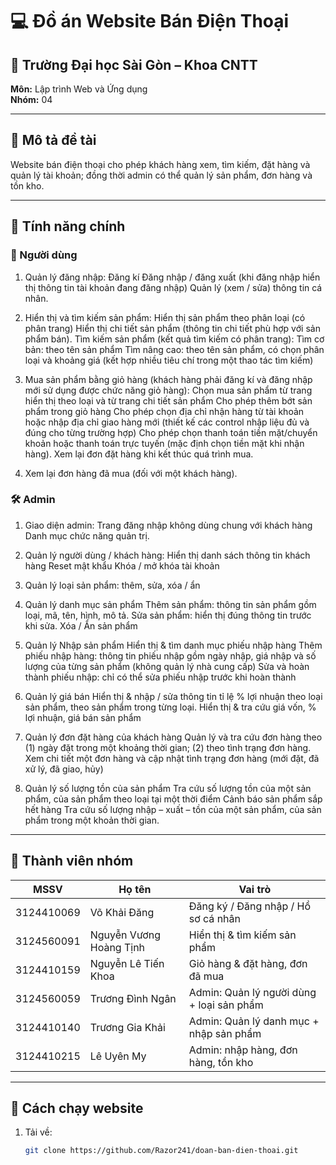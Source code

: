 # 💻 Đồ án Website Bán Điện Thoại

## 🏫 Trường Đại học Sài Gòn – Khoa CNTT
**Môn:** Lập trình Web và Ứng dụng  
**Nhóm:** 04 

---

## 📘 Mô tả đề tài
Website bán điện thoại cho phép khách hàng xem, tìm kiếm, đặt hàng và quản lý tài khoản; đồng thời admin có thể quản lý sản phẩm, đơn hàng và tồn kho.

---

## 🧩 Tính năng chính

### 👤 Người dùng
1. Quản lý đăng nhập: 
Đăng kí
Đăng nhập / đăng xuất (khi đăng nhập hiển thị thông tin tài khoản đang đăng nhập)
Quản lý (xem / sửa) thông tin cá nhân.

2. Hiển thị và tìm kiếm sản phẩm:
Hiển thị sản phẩm theo phân loại (có phân trang)
Hiển thị chi tiết sản phẩm (thông tin chi tiết phù hợp với sản phẩm bán). 
Tìm kiếm sản phẩm (kết quả tìm kiếm có phân trang):
Tìm cơ bản: theo tên sản phẩm
Tìm nâng cao: theo tên sản phẩm, có chọn phân loại và khoảng giá (kết hợp nhiều tiêu chí trong một thao tác tìm kiếm)

3. Mua sản phẩm bằng giỏ hàng (khách hàng phải đăng kí và đăng nhập mới sử dụng được chức năng giỏ hàng): 
Chọn mua sản phẩm từ trang hiển thị theo loại và từ trang chi tiết sản phẩm
Cho phép thêm bớt sản phẩm trong giỏ hàng
Cho phép chọn địa chỉ nhận hàng từ tài khoản hoặc nhập địa chỉ giao hàng mới (thiết kế các control nhập liệu đủ và đúng cho từng trường hợp)
Cho phép chọn thanh toán tiền mặt/chuyển khoản hoặc thanh toán trực tuyến (mặc định chọn tiền mặt khi nhận hàng).
Xem lại đơn đặt hàng khi kết thúc quá trình mua.

4. Xem lại đơn hàng đã mua (đối với một khách hàng).
  

### 🛠️ Admin
1. Giao diện admin: 
Trang đăng nhập không dùng chung với khách hàng
Danh mục chức năng quản trị.

2. Quản lý người dùng / khách hàng: 
Hiển thị danh sách thông tin khách hàng
Reset mật khẩu
Khóa / mở khóa tài khoản

3. Quản lý loại sản phẩm: thêm, sửa, xóa / ẩn

4. Quản lý danh mục sản phẩm
Thêm sản phẩm: thông tin sản phẩm gồm loại, mã, tên, hình, mô tả.
Sửa sản phẩm: hiển thị đúng thông tin trước khi sửa.
Xóa / Ẩn sản phẩm

5. Quản lý Nhập sản phẩm
Hiển thị & tìm danh mục phiếu nhập hàng
Thêm phiếu nhập hàng: thông tin phiếu nhập gồm ngày nhập, giá nhập và số lượng của từng sản phẩm (không quản lý nhà cung cấp)
Sửa và hoàn thành phiếu nhập: chỉ có thể sửa phiếu nhập trước khi hoàn thành

6. Quản lý giá bán
Hiển thị & nhập / sửa thông tin tỉ lệ % lợi nhuận theo loại sản phẩm, theo sản phẩm trong từng loại.
Hiển thị & tra cứu giá vốn, % lợi nhuận, giá bán sản phẩm

7. Quản lý đơn đặt hàng của khách hàng
Quản lý và tra cứu đơn hàng theo (1) ngày đặt trong một khoảng thời gian; (2) theo tình trạng đơn hàng.
Xem chi tiết một đơn hàng và cập nhật tình trạng đơn hàng (mới đặt, đã xử lý, đã giao, hủy)

8. Quản lý số lượng tồn của sản phẩm
Tra cứu số lượng tồn của một sản phẩm, của sản phẩm theo loại tại một thời điểm
Cảnh báo sản phẩm sắp hết hàng
Tra cứu số lượng nhập – xuất – tồn của một sản phẩm, của sản phẩm trong một khoản thời gian.
  

---

## 🧠 Thành viên nhóm

| MSSV | Họ tên | Vai trò |
|------|---------|----------|
| 3124410069 | Võ Khải Đăng | Đăng ký / Đăng nhập / Hồ sơ cá nhân |
| 3124560091 | Nguyễn Vương Hoàng Tịnh | Hiển thị & tìm kiếm sản phẩm |
| 3124410159 | Nguyễn Lê Tiến Khoa | Giỏ hàng & đặt hàng, đơn đã mua |
| 3124560059 | Trương Đình Ngân | Admin: Quản lý người dùng + loại sản phẩm |
| 3124410140 | Trương Gia Khải |  Admin: Quản lý danh mục + nhập sản phẩm  |
| 3124410215 | Lê Uyên My | Admin: nhập hàng, đơn hàng, tồn kho |

---

## 🚀 Cách chạy website
1. Tải về:  
   ```bash
   git clone https://github.com/Razor241/doan-ban-dien-thoai.git
